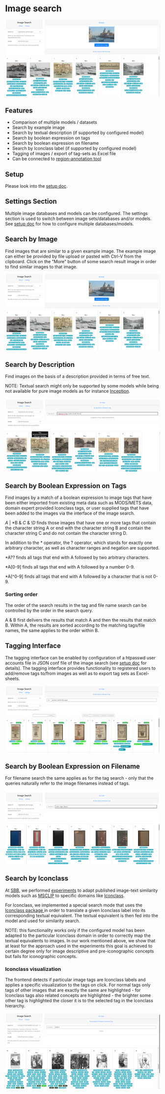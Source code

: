 # Image search

![search-by-image](screenshots/search-by-image.png?raw=true)

## Features

* Comparison of multiple models / datasets
* Search by example image
* Search by textual description (if supported by configured model)
* Search by boolean expression on tags
* Search by boolean expression on filename
* Search by Iconclass label (if supported by configured model)
* Tagging of images / export of tag-sets as Excel file
* Can be connected to [region-annotation tool](region-annotator.md)

## Setup 

Please look into the [setup doc](image-search-setup.md).

## Settings Section

Multiple image databases and models can be configured. The settings section is used to switch between image sets/databases 
and/or models. See [setup doc](image-search-setup.md) for how to configure multiple databases/models.

## Search by Image

Find images that are similar to a given example image. 
The example image can either be provided by file upload or pasted with Ctrl-V from the clipboard.
Click on the "More" button of some search result image in order to find similar images to that image.

![search-by-image](screenshots/search-by-image.png?raw=true)

## Search by Description

Find images on the basis of a description provided in terms of free text.

NOTE: Textual search might only be supported by some models while being not available for pure image models 
as for instance [Inception](https://www.cv-foundation.org/openaccess/content_cvpr_2015/html/Szegedy_Going_Deeper_With_2015_CVPR_paper.html).

![search-by-description](screenshots/search-by-description.png?raw=true)

## Search by Boolean Expression on Tags

Find images by a match of a boolean expression to image tags that have been either imported from existing meta data
such as MODS/METS data, domain expert provided Iconclass tags, or user supplied tags that have been added to the images 
via the interface of the image search.

*A* | *B & *C* & !*D* finds those images that have one or more tags that contain the character string A 
or end with the character string B and contain the character string C and do not contain the character string D.

In addition to the * operator, the ? operator, which stands for exactly one arbitrary character, 
as well as character ranges and negation are supported.

*A?? finds all tags that end with A followed by two arbitrary characters.

*A[0-9] finds all tags that end with A followed by a number 0-9.

*A[^0-9] finds all tags that end with A followed by a character that is not 0-9.

### Sorting order

The order of the search results in the tag and file name search can be controlled by the order in the search query.

A & B first delivers the results that match A and then the results that match B. Within A, 
the results are sorted according to the matching tags/file names, the same applies to the order within B.

## Tagging Interface

The tagging interface can be enabled by configuration of a htpasswd user accounts file in JSON conf file of the image search
(see [setup doc](image-search-setup.md) for details).
The tagging interface provides functionality to registered users to add/remove tags to/from images as well as to export tag sets
as Excel-sheets.

![search-by-tags](screenshots/search-by-tag.png?raw=true)

## Search by Boolean Expression on Filename

For filename search the same applies as for the tag search - only that the queries naturally refer to the image filenames instead of tags.

![search-by-filename](screenshots/search-by-filename.png?raw=true)

## Search by Iconclass

At [SBB](https://staatsbibliothek-berlin.de/),
we performed [experiments](https://dl.acm.org/doi/abs/10.1145/3604951.3605516) to adapt published image-text similarity models
such as [MSCLIP](https://github.com/Hxyou/MSCLIP) to specific domains like [Iconclass](https://iconclass.org/).

For Iconclass, we implemented a special search mode that uses the [Iconclass package ](https://pypi.org/project/iconclass/)
in order to translate a given Iconclass label into its corresponding textual equivalent. The textual equivalent is then 
fed into the model and used for similarity search. 

NOTE: this functionality works only if the configured model has been
adapted to the particular Iconclass domain in order to correctly map the textual equivalents to images.
In our work mentioned above, we show that at least for the approach used in the experiments this goal is achieved to
certain degree only for image descriptive and pre-iconographic concepts but fails for iconographic concepts.

### Iconclass visualization

The frontend detects if particular image tags are Iconclass labels and applies a specific visualization to the tags on click.
For normal tags only tags of other images that are exactly the same are highlighted - for Iconclass tags also related concepts
are highlighted - the brighter some other tag is highlighted the closer it is to the selected tag in the Iconclass hierarchy.

![search-by-iconclass](screenshots/search-by-iconclass.png?raw=true)